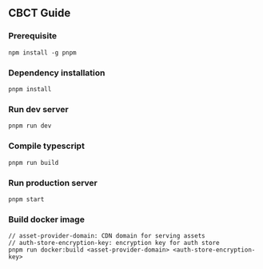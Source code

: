 ## CBCT Guide
### Prerequisite
```
npm install -g pnpm
```

### Dependency installation
```
pnpm install
```

### Run dev server
```
pnpm run dev
```

### Compile typescript
```
pnpm run build
```

### Run production server
```
pnpm start
```

### Build docker image
```
// asset-provider-domain: CDN domain for serving assets
// auth-store-encryption-key: encryption key for auth store
pnpm run docker:build <asset-provider-domain> <auth-store-encryption-key>
```

